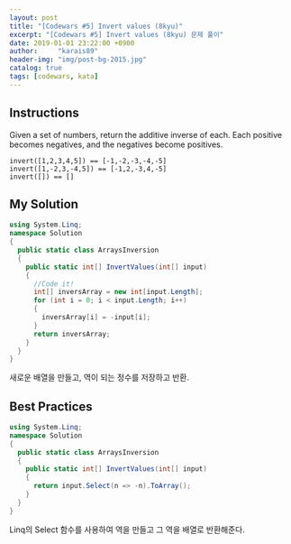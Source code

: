 ```yaml
---
layout: post
title: "[Codewars #5] Invert values (8kyu)"
excerpt: "[Codewars #5] Invert values (8kyu) 문제 풀이"
date: 2019-01-01 23:22:00 +0900
author:     "karais89"
header-img: "img/post-bg-2015.jpg"
catalog: true
tags: [codewars, kata]
---
```


## Instructions

Given a set of numbers, return the additive inverse of each. Each positive becomes negatives, and the negatives become positives.

```
invert([1,2,3,4,5]) == [-1,-2,-3,-4,-5]
invert([1,-2,3,-4,5]) == [-1,2,-3,4,-5]
invert([]) == []
```

## My Solution

```csharp
using System.Linq;
namespace Solution
{
  public static class ArraysInversion
  {
    public static int[] InvertValues(int[] input)
    {
      //Code it!
      int[] inversArray = new int[input.Length];
      for (int i = 0; i < input.Length; i++)
      {
        inversArray[i] = -input[i];
      }
      return inversArray;
    }
  }
}
```

새로운 배열을 만들고, 역이 되는 정수를 저장하고 반환.

## Best Practices

```csharp
using System.Linq;
namespace Solution
{
  public static class ArraysInversion
  {
    public static int[] InvertValues(int[] input)
    {
      return input.Select(n => -n).ToArray();
    }
  }
}
```

Linq의 Select 함수를 사용하여 역을 만들고 그 역을 배열로 반환해준다.